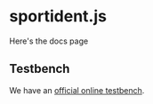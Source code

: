 # sportident.js

Here's the docs page

## Testbench

We have an [official online testbench](testbench).

